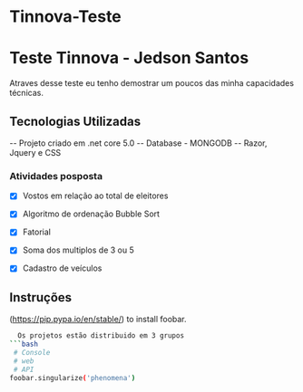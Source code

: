 # Tinnova-Teste
# Teste Tinnova - Jedson Santos

Atraves desse teste eu tenho demostrar um poucos das minha capacidades técnicas. 

## Tecnologias Utilizadas
-- Projeto criado em .net core 5.0
-- Database - MONGODB
-- Razor, Jquery e CSS  

### Atividades posposta

- [x] Vostos em relação ao total de eleitores
- [x] Algoritmo de ordenação Bubble Sort
- [x] Fatorial
- [x] Soma dos multiplos de 3 ou 5
- [x] Cadastro de veículos


## Instruções
(https://pip.pypa.io/en/stable/) to install foobar.
```bash
  Os projetos estão distribuido em 3 grupos 
```bash
 # Console
 # web
 # API
foobar.singularize('phenomena')


